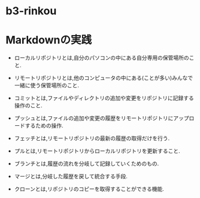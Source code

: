 # b3-rinkou

# Markdownの実践

- ローカルリポジトリとは,自分のパソコンの中にある自分専用の保管場所のこと.

- リモートリポジトリとは,他のコンピュータの中にある(ことが多い)みんなで一緒に使う保管場所のこと.

- コミットとは,ファイルやディレクトリの追加や変更をリポジトリに記録する操作のこと.

- プッシュとは,ファイルの追加や変更の履歴をリモートリポジトリにアップロードするための操作.

- フェッチとは,リモートリポジトリの最新の履歴の取得だけを行う.

- プルとは,リモートリポジトリからローカルリポジトリを更新すること.

- ブランチとは,履歴の流れを分岐して記録していくためのもの.

- マージとは,分岐した履歴を戻して統合する手段.

- クローンとは,リポジトリのコピーを取得することができる機能.
